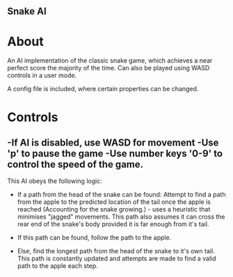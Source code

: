 ## Snake AI

# About

An AI implementation of the classic snake game, which achieves a near perfect score the majority of the time. Can also be played using WASD controls in a user mode.

A config file is included, where certain properties can be changed.


# Controls

-If AI is disabled, use WASD for movement
-Use 'p' to pause the game
-Use number keys '0-9' to control the speed of the game.
-------------------------------------------------------


This AI obeys the following logic:

* If a path from the head of the snake can be found:
	Attempt to find a path from the apple to the predicted location of the tail once the apple is reached (Accounting for the snake growing.) - uses a heuristic that minimises "jagged" movements. This path also assumes it can cross the rear end of the snake's body provided it is far enough from it's tail.

*	If this path can be found, follow the path to the apple.

* Else, find the longest path from the head of the snake to it's own tail. This path is constantly updated and attempts are made to find a valid path to the apple each step.
